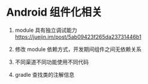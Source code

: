 # Android 组件化相关 

1. module 具有独立调试能力
https://juejin.im/post/5ab09423f265da23731446b1

2. 修改 module 依赖方式，开发期间组件之间无依赖关系

3. 不同渠道不同功能使用不同代码

4. gradle 查找类的注解信息